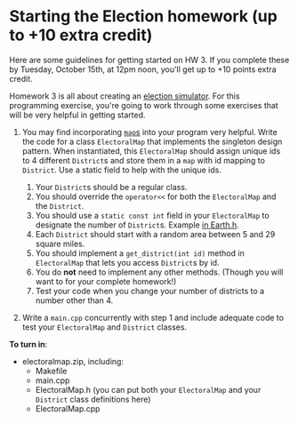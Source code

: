 Starting the Election homework (up to +10 extra credit)
==============

Here are some guidelines for getting started on HW 3. If you complete these by Tuesday, October 15th, at 12pm noon, you'll get up to +10 points extra credit.

Homework 3 is all about creating an [election simulator](../homework/hw3_election/). For this programming exercise, you're going to work through some exercises that will be very helpful in getting started.

1. You may find incorporating [`map`s](https://en.cppreference.com/w/cpp/container/map) into your program very helpful. Write the code for a class `ElectoralMap` that implements the singleton design pattern. When instantiated, this `ElectoralMap` should assign unique ids to 4 different `District`s and store them in a `map` with id mapping to `District`. Use a static field to help with the unique ids.
    1. Your `District`s should be a regular class.
    2. You should override the `operator<<` for both the `ElectoralMap` and the `District`.
    3. You should use a `static const int` field in your `ElectoralMap` to designate the number of `District`s. Example [in Earth.h](../lectures/13_singleton/Earth.h).
    4. Each `District` should start with a random area between 5 and 29 square miles.
    5. You should implement a `get_district(int id)` method in `ElectoralMap` that lets you access `District`s by id.
    6. You do __not__ need to implement any other methods. (Though you will want to for your complete homework!)
    7. Test your code when you change your number of districts to a number other than 4.

2. Write a `main.cpp` concurrently with step 1 and include adequate code to test your `ElectoralMap` and `District` classes.

__To turn in__:
- electoralmap.zip, including:
    - Makefile
    - main.cpp
    - ElectoralMap.h (you can put both your `ElectoralMap` and your `District` class definitions here)
    - ElectoralMap.cpp
